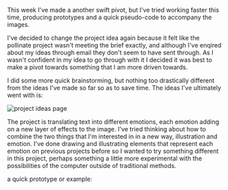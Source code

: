 This week I've made a another swift pivot, but I've tried working faster this time, producing prototypes and a quick pseudo-code to accompany the images. 

I've decided to change the project idea again because it felt like the pollinate project wasn't meeting the brief exactly, and although I've enqired about my ideas through email they don't seem to have sent through. As I wasn't confident in my idea to go through with it I decided it was best to make a pivot towards something that I am more driven towards. 

I did some more quick brainstorming, but nothing too drastically different from the ideas I've made so far so as to save time. The ideas I've ultimately went with is:

![project ideas page](https://user-images.githubusercontent.com/68723452/93569249-9d8f0400-f9d4-11ea-88ca-83c0df88e223.jpg)

The project is translating text into different emotions, each emotion adding on a new layer of effects to the image. I've tried thinking about how to combine the two things that I'm interested in in a new way, illustration and emotion. I've done drawing and illustrating elements that represent each emotion on previous projects before so I wanted to try something different in this project, perhaps something a little more experimental with the possibilities of the computer outside of traditional methods. 

a quick prototype or example:

